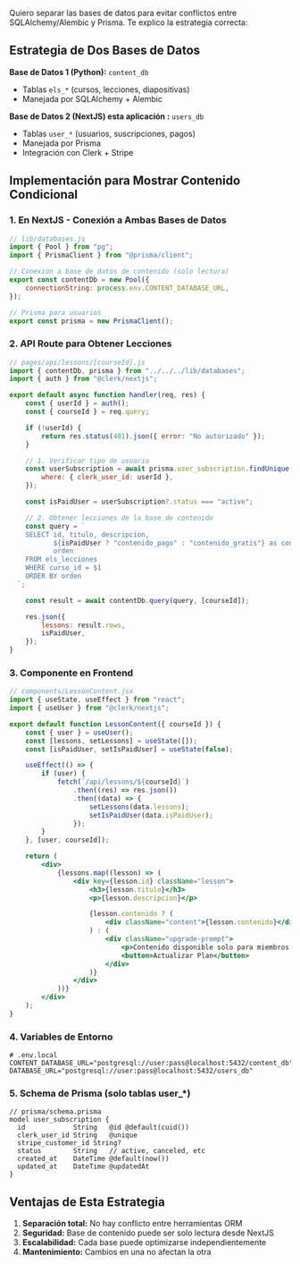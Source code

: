 Quiero separar las bases de datos para evitar conflictos entre SQLAlchemy/Alembic y Prisma. Te explico la estrategia correcta:

## Estrategia de Dos Bases de Datos

**Base de Datos 1 (Python):** `content_db`

- Tablas `els_*` (cursos, lecciones, diapositivas)
- Manejada por SQLAlchemy + Alembic

**Base de Datos 2 (NextJS) esta aplicación :** `users_db`

- Tablas `user_*` (usuarios, suscripciones, pagos)
- Manejada por Prisma
- Integración con Clerk + Stripe

## Implementación para Mostrar Contenido Condicional

### 1. En NextJS - Conexión a Ambas Bases de Datos

```javascript
// lib/databases.js
import { Pool } from "pg";
import { PrismaClient } from "@prisma/client";

// Conexión a base de datos de contenido (solo lectura)
export const contentDb = new Pool({
	connectionString: process.env.CONTENT_DATABASE_URL,
});

// Prisma para usuarios
export const prisma = new PrismaClient();
```

### 2. API Route para Obtener Lecciones

```javascript
// pages/api/lessons/[courseId].js
import { contentDb, prisma } from "../../../lib/databases";
import { auth } from "@clerk/nextjs";

export default async function handler(req, res) {
	const { userId } = auth();
	const { courseId } = req.query;

	if (!userId) {
		return res.status(401).json({ error: "No autorizado" });
	}

	// 1. Verificar tipo de usuario
	const userSubscription = await prisma.user_subscription.findUnique({
		where: { clerk_user_id: userId },
	});

	const isPaidUser = userSubscription?.status === "active";

	// 2. Obtener lecciones de la base de contenido
	const query = `
    SELECT id, titulo, descripcion, 
           ${isPaidUser ? "contenido_pago" : "contenido_gratis"} as contenido,
           orden
    FROM els_lecciones 
    WHERE curso_id = $1 
    ORDER BY orden
  `;

	const result = await contentDb.query(query, [courseId]);

	res.json({
		lessons: result.rows,
		isPaidUser,
	});
}
```

### 3. Componente en Frontend

```jsx
// components/LessonContent.jsx
import { useState, useEffect } from "react";
import { useUser } from "@clerk/nextjs";

export default function LessonContent({ courseId }) {
	const { user } = useUser();
	const [lessons, setLessons] = useState([]);
	const [isPaidUser, setIsPaidUser] = useState(false);

	useEffect(() => {
		if (user) {
			fetch(`/api/lessons/${courseId}`)
				.then((res) => res.json())
				.then((data) => {
					setLessons(data.lessons);
					setIsPaidUser(data.isPaidUser);
				});
		}
	}, [user, courseId]);

	return (
		<div>
			{lessons.map((lesson) => (
				<div key={lesson.id} className="lesson">
					<h3>{lesson.titulo}</h3>
					<p>{lesson.descripcion}</p>

					{lesson.contenido ? (
						<div className="content">{lesson.contenido}</div>
					) : (
						<div className="upgrade-prompt">
							<p>Contenido disponible solo para miembros premium</p>
							<button>Actualizar Plan</button>
						</div>
					)}
				</div>
			))}
		</div>
	);
}
```

### 4. Variables de Entorno

```env
# .env.local
CONTENT_DATABASE_URL="postgresql://user:pass@localhost:5432/content_db"
DATABASE_URL="postgresql://user:pass@localhost:5432/users_db"
```

### 5. Schema de Prisma (solo tablas user\_\*)

```prisma
// prisma/schema.prisma
model user_subscription {
  id            String   @id @default(cuid())
  clerk_user_id String   @unique
  stripe_customer_id String?
  status        String   // active, canceled, etc
  created_at    DateTime @default(now())
  updated_at    DateTime @updatedAt
}
```

## Ventajas de Esta Estrategia

1. **Separación total:** No hay conflicto entre herramientas ORM
2. **Seguridad:** Base de contenido puede ser solo lectura desde NextJS
3. **Escalabilidad:** Cada base puede optimizarse independientemente
4. **Mantenimiento:** Cambios en una no afectan la otra
